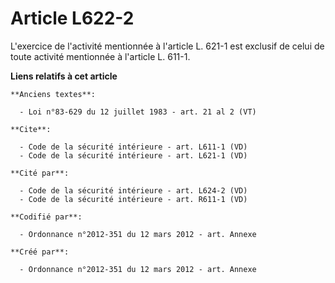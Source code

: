 # Article L622-2

L'exercice de l'activité mentionnée à l'article L. 621-1 est exclusif de celui de toute activité mentionnée à l'article L.
611-1.

**Liens relatifs à cet article**

	**Anciens textes**:

	  - Loi n°83-629 du 12 juillet 1983 - art. 21 al 2 (VT)

	**Cite**:

	  - Code de la sécurité intérieure - art. L611-1 (VD)
	  - Code de la sécurité intérieure - art. L621-1 (VD)

	**Cité par**:

	  - Code de la sécurité intérieure - art. L624-2 (VD)
	  - Code de la sécurité intérieure - art. R611-1 (VD)

	**Codifié par**:

	  - Ordonnance n°2012-351 du 12 mars 2012 - art. Annexe

	**Créé par**:

	  - Ordonnance n°2012-351 du 12 mars 2012 - art. Annexe
